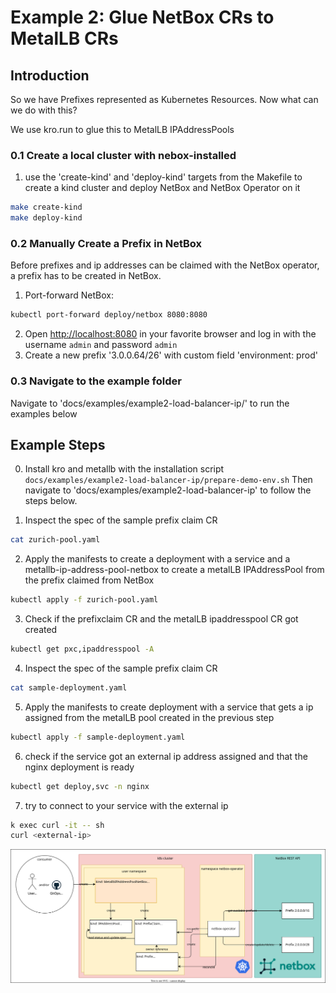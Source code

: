 # Example 2: Glue NetBox CRs to MetalLB CRs

## Introduction

So we have Prefixes represented as Kubernetes Resources. Now what can we do with this?

We use kro.run to glue this to MetalLB IPAddressPools

### 0.1 Create a local cluster with nebox-installed

1. use the 'create-kind' and 'deploy-kind' targets from the Makefile to create a kind cluster and deploy NetBox and NetBox Operator on it
```bash
make create-kind
make deploy-kind
```

### 0.2 Manually Create a Prefix in NetBox

Before prefixes and ip addresses can be claimed with the NetBox operator, a prefix has to be created in NetBox.

1. Port-forward NetBox:
```bash
kubectl port-forward deploy/netbox 8080:8080
```
2. Open <http://localhost:8080> in your favorite browser and log in with the username `admin` and password `admin`
3. Create a new prefix '3.0.0.64/26' with custom field 'environment: prod'

### 0.3 Navigate to the example folder

Navigate to 'docs/examples/example2-load-balancer-ip/' to run the examples below

## Example Steps

0. Install kro and metallb with the installation script `docs/examples/example2-load-balancer-ip/prepare-demo-env.sh`
Then navigate to 'docs/examples/example2-load-balancer-ip' to follow the steps below.

1. Inspect the spec of the sample prefix claim CR
```bash
cat zurich-pool.yaml
```
2. Apply the manifests to create a deployment with a service and a metallb-ip-address-pool-netbox to create a metalLB IPAddressPool from the prefix claimed from NetBox
```bash
kubectl apply -f zurich-pool.yaml
```
3. Check if the prefixclaim CR and the metalLB ipaddresspool CR got created
```bash
kubectl get pxc,ipaddresspool -A
```
4. Inspect the spec of the sample prefix claim CR
```bash
cat sample-deployment.yaml
```
5. Apply the manifests to create deployment with a service that gets a ip assigned from the metalLB pool created in the previous step
```bash
kubectl apply -f sample-deployment.yaml
```
6. check if the service got an external ip address assigned and that the nginx deployment is ready
```bash
kubectl get deploy,svc -n nginx
```
7. try to connect to your service with the external ip
```bash
k exec curl -it -- sh
curl <external-ip>
```


![Example 2](metallb-ipaddresspool-netbox.drawio.svg)
